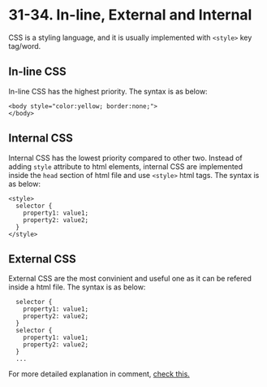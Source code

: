 # 31-34. In-line, External and Internal
CSS is a styling language, and it is usually implemented with `<style>` key tag/word.    
## In-line CSS
In-line CSS has the highest priority. The syntax is as below:
```
<body style="color:yellow; border:none;">
</body>
```
## Internal CSS
Internal CSS has the lowest priority compared to other two. Instead of adding `style` attribute to html elements, internal CSS are implemented inside the `head` section of html file 
and use `<style>` html tags. The syntax is as below:
```
<style>
  selector {
    property1: value1;
    property2: value2;
  }
</style>
```

## External CSS
External CSS are the most convinient and useful one as it can be refered inside a html file. The syntax is as below:
```
  selector {
    property1: value1;
    property2: value2;
  }
  selector {
    property1: value1;
    property2: value2;
  }
  ...
```
For more detailed explanation in comment, [check this.](https://github.com/SherryFang1207/Udemy-Notes/blob/main/The%20Complete%202023%20Web%20Development%20Bootcamp/Section%201-16%20Front-End%20Dev/S4_Intro%20to%20CSS/Ziqi_Site.html)
